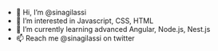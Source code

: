 - 👋 Hi, I’m @sinagilassi
- 👀 I’m interested in Javascript, CSS, HTML
- 🌱 I’m currently learning advanced Angular, Node.js, Nest.js 
- 📫 Reach me @sinagilassi on twitter

<!---
sinagilassi/sinagilassi is a ✨ special ✨ repository because its `README.md` (this file) appears on your GitHub profile.
You can click the Preview link to take a look at your changes.
--->
